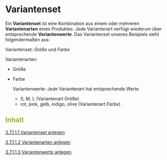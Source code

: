 # Variantenset

Ein **Variantenset** ist eine Kombination aus einem oder mehreren **Variantenarten** eines Produktes. Jede Variantenart verfügt wiederum über entsprechende **Variantenwerte**.
Das Variantenset unseres Beispiels sieht folgendermaßen aus:

Variantenset: *Größe* und *Farbe*
    
Variantenarten:
* Größe
* Farbe
    
    Variantenwerte: Jede Variantenart hat entsprechende Werte
    * S, M, L (Variantenart Größe)
    * rot, pink, gelb, indigo, olive (Variantenart *Farbe*)


## <span style="color:#99B122">Inhalt</span>


[3.7.1.1.1 Variantenset anlegen](variantenset_anlegen.md)

[3.7.1.1.2 Variantenarten anlegen](variantenarten_anlegen.md)

[3.7.1.1.3 Variantenwerte anlegen](variantenwerte_anlegen.md)



    
